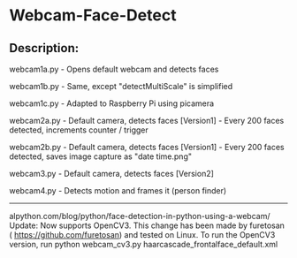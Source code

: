 
Webcam-Face-Detect
==================
Description:
------------
webcam1a.py	- Opens default webcam and detects faces

webcam1b.py	- Same, except "detectMultiScale" is simplified

webcam1c.py	- Adapted to Raspberry Pi using picamera

webcam2a.py	- Default camera, detects faces [Version1]
		- Every 200 faces detected, increments counter / trigger
		
webcam2b.py	- Default camera, detects faces [Version1]
		- Every 200 faces detected, saves image capture as "date time.png"

webcam3.py	- Default camera, detects faces [Version2]

webcam4.py	- Detects motion and frames it (person finder)

-----------------------------------------------------------------
alpython.com/blog/python/face-detection-in-python-using-a-webcam/
Update: Now supports OpenCV3. This change has been made by furetosan ( https://github.com/furetosan) and tested on Linux.
To run the OpenCV3 version, run python webcam_cv3.py haarcascade_frontalface_default.xml

